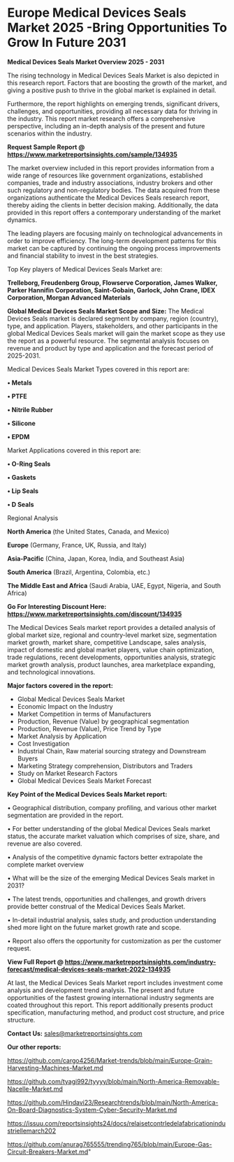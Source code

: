   # Europe Medical Devices Seals Market 2025 -Bring Opportunities To Grow In Future 2031

<Strong> Medical Devices Seals Market Overview 2025 - 2031</strong>

The rising technology in Medical Devices Seals Market is also depicted in this research report. Factors that are boosting the growth of the market, and giving a positive push to thrive in the global market is explained in detail.

Furthermore, the report highlights on emerging trends, significant drivers, challenges, and opportunities, providing all necessary data for thriving in the industry. This report market research offers a comprehensive perspective, including an in-depth analysis of the present and future scenarios within the industry.

<strong>Request Sample Report @ <a href=https://www.marketreportsinsights.com/sample/134935>https://www.marketreportsinsights.com/sample/134935</a></strong>

The market overview included in this report provides information from a wide range of resources like government organizations, established companies, trade and industry associations, industry brokers and other such regulatory and non-regulatory bodies. The data acquired from these organizations authenticate the Medical Devices Seals research report, thereby aiding the clients in better decision making. Additionally, the data provided in this report offers a contemporary understanding of the market dynamics.

The leading players are focusing mainly on technological advancements in order to improve efficiency. The long-term development patterns for this market can be captured by continuing the ongoing process improvements and financial stability to invest in the best strategies.

Top Key players of Medical Devices Seals Market are:

<strong>Trelleborg, Freudenberg Group, Flowserve Corporation, James Walker, Parker Hannifin Corporation, Saint-Gobain, Garlock, John Crane, IDEX Corporation, Morgan Advanced Materials</strong>

<strong><b>Global Medical Devices Seals Market Scope and Size:</b></strong>
The Medical Devices Seals market is declared segment by company, region (country), type, and application. Players, stakeholders, and other participants in the global Medical Devices Seals market will gain the market scope as they use the report as a powerful resource. The segmental analysis focuses on revenue and product by type and application and the forecast period of 2025-2031.

Medical Devices Seals Market Types covered in this report are:

<strong>• Metals

• PTFE

• Nitrile Rubber

• Silicone

• EPDM</strong>

Market Applications covered in this report are:

<strong>• O-Ring Seals

• Gaskets

• Lip Seals

• D Seals</strong> 

Regional Analysis

<strong>North America</strong> (the United States, Canada, and Mexico)

<strong>Europe</strong> (Germany, France, UK, Russia, and Italy)

<strong>Asia-Pacific</strong> (China, Japan, Korea, India, and Southeast Asia)

<strong>South America</strong> (Brazil, Argentina, Colombia, etc.)

<strong>The Middle East and Africa</strong> (Saudi Arabia, UAE, Egypt, Nigeria, and South Africa)

<strong>Go For Interesting Discount Here: <a href=https://www.marketreportsinsights.com/discount/134935>https://www.marketreportsinsights.com/discount/134935</a></strong>

The Medical Devices Seals market report provides a detailed analysis of global market size, regional and country-level market size, segmentation market growth, market share, competitive Landscape, sales analysis, impact of domestic and global market players, value chain optimization, trade regulations, recent developments, opportunities analysis, strategic market growth analysis, product launches, area marketplace expanding, and technological innovations.

<strong><b>Major factors covered in the report:</b></strong>
<ul>
  <li>Global Medical Devices Seals Market </li>
  <li>Economic Impact on the Industry</li>
  <li>Market Competition in terms of Manufacturers</li>
  <li>Production, Revenue (Value) by geographical segmentation</li>
  <li>Production, Revenue (Value), Price Trend by Type</li>
  <li>Market Analysis by Application</li>
  <li>Cost Investigation</li>
  <li>Industrial Chain, Raw material sourcing strategy and Downstream Buyers</li>
  <li>Marketing Strategy comprehension, Distributors and Traders</li>
  <li>Study on Market Research Factors</li>
  <li>Global Medical Devices Seals Market Forecast</li>
</ul>

<strong><b>Key Point of the Medical Devices Seals Market report:</b></strong>

• Geographical distribution, company profiling, and various other market segmentation are provided in the report.

• For better understanding of the global Medical Devices Seals market status, the accurate market valuation which comprises of size, share, and revenue are also covered.

• Analysis of the competitive dynamic factors better extrapolate the complete market overview

• What will be the size of the emerging Medical Devices Seals market in 2031?

• The latest trends, opportunities and challenges, and growth drivers provide better construal of the Medical Devices Seals Market.

• In-detail industrial analysis, sales study, and production understanding shed more light on the future market growth rate and scope.

• Report also offers the opportunity for customization as per the customer request.

<strong><b>View Full Report @ <a href=https://www.marketreportsinsights.com/industry-forecast/medical-devices-seals-market-2022-134935>https://www.marketreportsinsights.com/industry-forecast/medical-devices-seals-market-2022-134935</a></b></strong>


At last, the Medical Devices Seals Market report includes investment come analysis and development trend analysis. The present and future opportunities of the fastest growing international industry segments are coated throughout this report. This report additionally presents product specification, manufacturing method, and product cost structure, and price structure.

<strong>Contact Us:</strong>
sales@marketreportsinsights.com

<strong>Our other reports:</strong>

<a href=https://github.com/cargo4256/Market-trends/blob/main/Europe-Grain-Harvesting-Machines-Market.md>https://github.com/cargo4256/Market-trends/blob/main/Europe-Grain-Harvesting-Machines-Market.md</a>

<a href=https://github.com/tyagi992/tyyyy/blob/main/North-America-Removable-Nacelle-Market.md>https://github.com/tyagi992/tyyyy/blob/main/North-America-Removable-Nacelle-Market.md</a>

<a href=https://github.com/Hindavi23/Researchtrends/blob/main/North-America-On-Board-Diagnostics-System-Cyber-Security-Market.md>https://github.com/Hindavi23/Researchtrends/blob/main/North-America-On-Board-Diagnostics-System-Cyber-Security-Market.md</a>

<a href=https://issuu.com/reportsinsights24/docs/relaisetcontrledelafabricationindustriellemarch202>https://issuu.com/reportsinsights24/docs/relaisetcontrledelafabricationindustriellemarch202</a>

<a href=https://github.com/anurag765555/trending765/blob/main/Europe-Gas-Circuit-Breakers-Market.md>https://github.com/anurag765555/trending765/blob/main/Europe-Gas-Circuit-Breakers-Market.md</a>"
